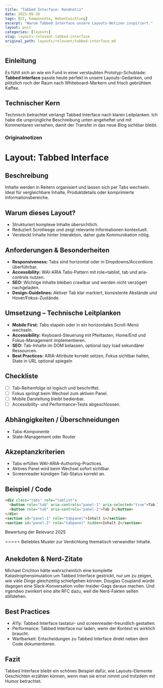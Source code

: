 ```yaml
---
title: "Tabbed Interface: Randnotiz"
date: 2025-09-30
tags: [UI, Komponente, Webentwicklung]
excerpt: "Warum Tabbed Interface unsere Layouts-Notizen inspiriert."
layout: post
categories: [layouts]
slug: layouts-relevant-tabbed-interface
original_path: layouts/relevant/tabbed-interface.md
---
```


## Einleitung
Es fühlt sich an wie ein Fund in einer verstaubten Prototyp-Schublade: **Tabbed Interface** passte heute perfekt in unsere Layouts-Gedanken, und plötzlich roch der Raum nach Whiteboard-Markern und frisch gebrühtem Kaffee.

## Technischer Kern
Technisch betrachtet verlangt Tabbed Interface nach klaren Leitplanken. Ich habe die ursprüngliche Beschreibung unten angeheftet und mit Kommentaren versehen, damit der Transfer in das neue Blog sichtbar bleibt.

### Originalnotizen
# Layout: Tabbed Interface

## Beschreibung
Inhalte werden in Reitern organisiert und lassen sich per Tabs wechseln. Ideal für vergleichbare Inhalte, Produktdetails oder komprimierte Informationsbereiche.

## Warum dieses Layout?
- Strukturiert komplexe Inhalte übersichtlich.
- Reduziert Scrollwege und zeigt relevante Informationen kontextuell.
- Versteckt Inhalte hinter Interaktion, daher gute Kommunikation nötig.

## Anforderungen & Besonderheiten
- **Responsiveness:** Tabs sind horizontal oder in Dropdowns/Accordions überführbar.
- **Accessibility:** WAI-ARIA Tabs-Pattern mit role=tablist, tab und aria-controls nutzen.
- **SEO:** Wichtige Inhalte bleiben crawlbar und werden nicht verzögert nachgeladen.
- **Design-Guidelines:** Aktiver Tab klar markiert, konsistente Abstände und Hover/Fokus-Zustände.

## Umsetzung – Technische Leitplanken
- **Mobile First:** Tabs stapeln oder in ein horizontales Scroll-Menü wechseln.
- **Accessibility:** Keyboard-Steuerung mit Pfeiltasten, Home/End und Fokus-Management implementieren.
- **SEO:** Tab-Inhalte im DOM belassen, optional lazy load sekundärer Ressourcen.
- **Best Practices:** ARIA-Attribute korrekt setzen, Fokus sichtbar halten, State in URL optional spiegeln

## Checkliste
- [ ] Tab-Reihenfolge ist logisch und beschriftet.
- [ ] Fokus springt beim Wechsel zum aktiven Panel.
- [ ] Mobile Darstellung bleibt bedienbar.
- [ ] Accessibility- und Performance-Tests abgeschlossen.

## Abhängigkeiten / Überschneidungen
- Tabs-Komponente
- State-Management oder Router

## Akzeptanzkriterien
- Tabs erfüllen WAI-ARIA-Authoring-Practices.
- Aktives Panel wird beim Wechsel sofort sichtbar.
- Screenreader kündigen Tab-Status korrekt an.

## Beispiel / Code
```html
<div class="tabs" role="tablist">
  <button role="tab" aria-controls="panel-1" aria-selected="true">Tab 1</button>
  <button role="tab" aria-controls="panel-2">Tab 2</button>
</div>
<section id="panel-1" role="tabpanel">Inhalt 1</section>
<section id="panel-2" role="tabpanel" hidden>Inhalt 2</section>
```

Bewertung der Relevanz 2025

⭐⭐⭐⭐⭐ Beliebtes Muster zur Verdichtung thematisch verwandter Inhalte.

## Anekdoten & Nerd-Zitate
Michael Crichton hätte wahrscheinlich eine komplette Katastrophensimulation um Tabbed Interface gestrickt, nur um zu zeigen, wie viele Dinge gleichzeitig schiefgehen können. Douglas Coupland würde dagegen eine Slack-Konversation voller Insider-Gags daraus machen. Und irgendwo zwinkert eine alte RFC dazu, weil die Nerd-Fakten selten stillstehen.

## Best Practices
- A11y: Tabbed Interface tastatur- und screenreader-freundlich gestalten.
- Performance: Tabbed Interface nur laden, wenn der Kontext es wirklich braucht.
- Wartbarkeit: Entscheidungen zu Tabbed Interface direkt neben dem Code dokumentieren.

## Fazit
Tabbed Interface bleibt ein schönes Beispiel dafür, wie Layouts-Elemente Geschichten erzählen können, wenn man sie ernst nimmt und trotzdem mit Humor betrachtet.

